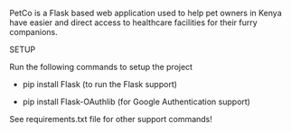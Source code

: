 PetCo is a Flask based web application used to help pet owners in Kenya have easier and direct access to healthcare facilities for their furry companions.

SETUP 

Run the following commands to setup the project
 - pip install Flask (to run the Flask support)

 - pip install Flask-OAuthlib (for Google Authentication support)

See requirements.txt file for other support commands!
